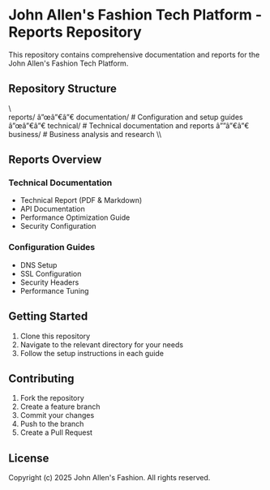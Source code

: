 ﻿# John Allen's Fashion Tech Platform - Reports Repository

This repository contains comprehensive documentation and reports for the John Allen's Fashion Tech Platform.

## Repository Structure

\\\
reports/
â”œâ”€â”€ documentation/    # Configuration and setup guides
â”œâ”€â”€ technical/       # Technical documentation and reports
â””â”€â”€ business/        # Business analysis and research
\\\

## Reports Overview

### Technical Documentation
- Technical Report (PDF & Markdown)
- API Documentation
- Performance Optimization Guide
- Security Configuration

### Configuration Guides
- DNS Setup
- SSL Configuration
- Security Headers
- Performance Tuning

## Getting Started

1. Clone this repository
2. Navigate to the relevant directory for your needs
3. Follow the setup instructions in each guide

## Contributing

1. Fork the repository
2. Create a feature branch
3. Commit your changes
4. Push to the branch
5. Create a Pull Request

## License

Copyright (c) 2025 John Allen's Fashion. All rights reserved.
